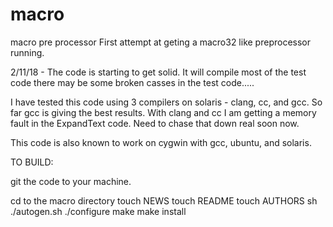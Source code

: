 # macro
macro pre processor
First attempt at geting a macro32 like preprocessor running.

2/11/18 - The code is starting to get solid.  It will compile most of the test code
there may be some broken casses in the test code.....

I have tested this code using 3 compilers on solaris - clang, cc, and gcc.  So far 
gcc is giving the best results.  With clang and cc I am getting a memory fault in the
ExpandText code.  Need to chase that down real soon now.

This code is also known to work on cygwin with gcc, ubuntu, and solaris.

TO BUILD:

git the code to your machine.

cd to the macro directory
touch NEWS
touch README
touch AUTHORS
sh ./autogen.sh
./configure
make
make install


